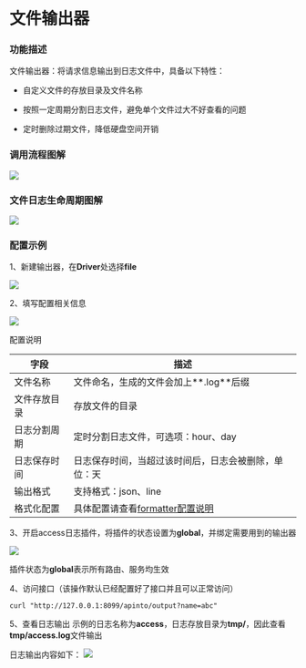 # 文件输出器

### 功能描述

文件输出器：将请求信息输出到日志文件中，具备以下特性：
* 自定义文件的存放目录及文件名称

* 按照一定周期分割日志文件，避免单个文件过大不好查看的问题

* 定时删除过期文件，降低硬盘空间开销

### 调用流程图解

![](http://data.eolinker.com/course/7HT98Cu64d5deb0bfd7b58d09142d2379ab8698a643eaec.svg+xml)

### 文件日志生命周期图解

![](http://data.eolinker.com/course/gfE3gYq468410a54454d0d778dc4f3b747f7d96598292d5.png)

### 配置示例
1、新建输出器，在**Driver**处选择**file**

![](http://data.eolinker.com/course/t7FA9i553f24f01776f8fa95d221b1ed78c34593a253bff.gif)

2、填写配置相关信息

![](http://data.eolinker.com/course/h1MqlHe183889ea72a8ea9a7119aa8ab738328506fe99b4.gif)

配置说明

| 字段    | 描述                                      |
|-------|-----------------------------------------|
| 文件名称  | 文件命名，生成的文件会加上**.log**后缀                 |
| 文件存放目录 | 存放文件的目录                                 |
| 日志分割周期| 定时分割日志文件，可选项：hour、day                   |     
| 日志保存时间| 日志保存时间，当超过该时间后，日志会被删除，单位：天              |     
| 输出格式| 支持格式：json、line                          |     
| 格式化配置| 具体配置请查看[formatter配置说明](/docs/formatter) |     

3、开启access日志插件，将插件的状态设置为**global**，并绑定需要用到的输出器

![](http://data.eolinker.com/course/JXSJcBa84c49e8a5c43c9b37d7bcc4892392da5947ac968.gif)

插件状态为**global**表示所有路由、服务均生效

4、访问接口（该操作默认已经配置好了接口并且可以正常访问）
```shell
curl "http://127.0.0.1:8099/apinto/output?name=abc"
```

5、查看日志输出
示例的日志名称为**access**，日志存放目录为**tmp/**，因此查看**tmp/access.log**文件输出

日志输出内容如下：
![](http://data.eolinker.com/course/x4nFMnYfc25a2c64a93a0090eb42a41dbff5e16c140e5b8.png)